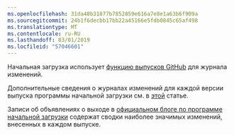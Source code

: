 ```yaml
---
ms.openlocfilehash: 31da40b31877b7852859e616a7e8e1a63b6f909a
ms.sourcegitcommit: 24b1f6decbb17bb22a45166e5fdb0845c65af498
ms.translationtype: MT
ms.contentlocale: ru-RU
ms.lasthandoff: 03/01/2019
ms.locfileid: "57046601"
---
```

Начальная загрузка использует [функцию выпусков GitHub](https://github.com/blog/1547-release-your-software) для журнала изменений.

Дополнительные сведения о журналах изменений для каждой версии выпуска программы начальной загрузки см. в [этой](https://github.com/twbs/bootstrap/releases) статье.

Записи об объявлениях о выходе в [официальном блоге по программе начальной загрузки](http://blog.getbootstrap.com) содержат сводки наиболее значимых изменений, внесенных в каждом выпуске.
